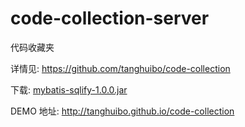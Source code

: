 # code-collection-server

代码收藏夹

详情见: https://github.com/tanghuibo/code-collection

下载: [mybatis-sqlify-1.0.0.jar](https://raw.githubusercontent.com/tanghuibo/package/master/code-collection-server/code-collection-server-1.0.0.jar)

DEMO 地址: http://tanghuibo.github.io/code-collection
